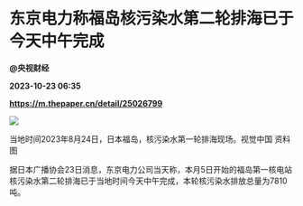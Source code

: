 # 东京电力称福岛核污染水第二轮排海已于今天中午完成
**@央视财经**

**2023-10-23 06:35**

**https://m.thepaper.cn/detail/25026799**

![](https://imagecloud.thepaper.cn/thepaper/image/275/238/793.png)

当地时间2023年8月24日，日本福岛，核污染水第一轮排海现场。视觉中国 资料图

据日本广播协会23日消息，东京电力公司当天称，本月5日开始的福岛第一核电站核污染水第二轮排海已于当地时间今天中午完成，本轮核污染水排放总量为7810吨。